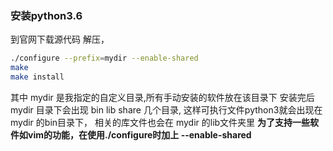 ### 安装python3.6 
到官网下载源代码
解压，
```bash
./configure --prefix=mydir --enable-shared
make
make install
```
其中 mydir 是我指定的自定义目录,所有手动安装的软件放在该目录下
安装完后 mydir 目录下会出现 bin lib share 几个目录, 这样可执行文件python3就会出现在 mydir 的bin目录下， 相关的库文件也会在 mydir 的lib文件夹里
**为了支持一些软件如vim的功能，在使用./configure时加上 --enable-shared**
